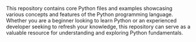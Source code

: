 This repository contains core Python files and examples showcasing various concepts and features of the Python programming language. Whether you are a beginner looking to learn Python or an experienced developer seeking to refresh your knowledge, this repository can serve as a valuable resource for understanding and exploring Python fundamentals.
